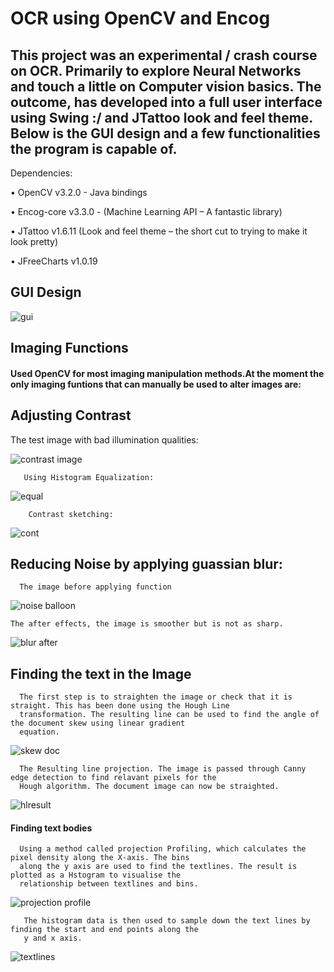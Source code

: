 # OCR using OpenCV and Encog

## This project was an experimental / crash course on OCR. Primarily to explore Neural Networks and touch a little on Computer vision basics. The outcome, has developed into a full user interface using Swing :/ and JTattoo look and feel theme. Below is the GUI design and a few functionalities the program is capable of. 

Dependencies:

•	OpenCV v3.2.0 - Java bindings

•	Encog-core v3.3.0 - (Machine Learning API – A fantastic library)

•	JTattoo v1.6.11 (Look and feel theme – the short cut to trying to make it look pretty)

•	JFreeCharts v1.0.19 

## GUI Design

![gui](https://cloud.githubusercontent.com/assets/14908229/26211640/dbcfd042-3bea-11e7-9d6b-be72e5828479.PNG)

## Imaging Functions

#### Used OpenCV for most imaging manipulation methods.At the moment the only imaging funtions that can manually be used to alter images are:  
## Adjusting Contrast

   The test image with bad illumination qualities:
    
   ![contrast image](https://cloud.githubusercontent.com/assets/14908229/26211899/97b7663a-3beb-11e7-93b8-96bbfd8f1a7e.PNG)
    
       Using Histogram Equalization:
    
   ![equal](https://cloud.githubusercontent.com/assets/14908229/26212156/8d56e142-3bec-11e7-90ab-00609a1300ea.PNG)
    
        Contrast sketching: 
    
   ![cont](https://cloud.githubusercontent.com/assets/14908229/26212248/d9f9451c-3bec-11e7-8a54-79e53df01401.PNG)
   
## Reducing Noise by applying guassian blur:
    
      The image before applying function
    
![noise balloon](https://cloud.githubusercontent.com/assets/14908229/26212922/1f938004-3bef-11e7-87bb-57b32b0e0fa9.PNG)

    The after effects, the image is smoother but is not as sharp.
    
![blur after](https://cloud.githubusercontent.com/assets/14908229/26213031/6793d372-3bef-11e7-9b11-f6aa7d66a96c.PNG)

## Finding the text in the Image 
  
      The first step is to straighten the image or check that it is straight. This has been done using the Hough Line 
      transformation. The resulting line can be used to find the angle of the document skew using linear gradient 
      equation. 
  
![skew doc](https://cloud.githubusercontent.com/assets/14908229/26213417/de7c9cc0-3bf0-11e7-9f13-0489cbcc35e5.PNG)
  
      The Resulting line projection. The image is passed through Canny edge detection to find relavant pixels for the 
      Hough algorithm. The document image can now be straighted.  
  
![hlresult](https://cloud.githubusercontent.com/assets/14908229/26213459/09893112-3bf1-11e7-9d8e-fdedbea1f1b8.PNG)  

#### Finding text bodies
   
      Using a method called projection Profiling, which calculates the pixel density along the X-axis. The bins 
      along the y axis are used to find the textlines. The result is plotted as a Hstogram to visualise the 
      relationship between textlines and bins.
   
   ![projection profile](https://cloud.githubusercontent.com/assets/14908229/26213698/e8aef41c-3bf1-11e7-922f-8ebe5953ef3a.PNG)
   
       The histogram data is then used to sample down the text lines by finding the start and end points along the
       y and x axis.
         
   ![textlines](https://cloud.githubusercontent.com/assets/14908229/26214662/1d1a5a0e-3bf5-11e7-93cf-293543aee513.PNG)
